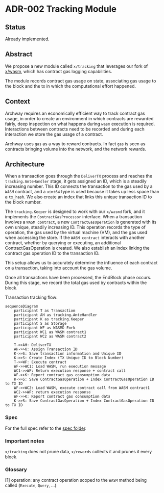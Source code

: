 # ADR-002 Tracking Module

## Status

Already implemented.

## Abstract

We propose a new module called `x/tracking` that leverages our fork of [x/wasm](https://github.com/archway-network/archway-wasmd),
which has contract gas logging capabilities.

The module records contract gas usage on state, associating gas usage to the block and the tx in which the computational
effort happened.

## Context

Archway requires an economically efficient way to track contract gas usage, in order to  create an environment in which
contracts are rewarded fairly, deep inspection on what happens during `wasm` execution is required. Interactions between
contracts need to be recorded and during each interaction we store the gas usage of a contract.

Archway uses `gas` as a way to reward contracts. In fact `gas` is seen as contracts bringing volume into the network,
and the network rewards.

## Architecture

When a transaction goes through the `DeliverTX` process and reaches the `tracking.AnteHandler` stage, it gets assigned an ID,
which is a steadily increasing number. This ID connects the transaction to the gas used by a `WASM` contract, and a `uint64`
type is used because it takes up less space than a `tx_hash`. We also create an index that links this unique transaction ID
to the block number.

The `tracking.Keeper` is designed to work with our `x/wasmd` fork, and it implements the `ContractGasProcessor` interface.
When a transaction involves a `WASM contract`, a new `ContractGasOperation` is generated with its own unique, steadily increasing ID.
This operation records the type of operation, the gas used by the virtual machine (VM), and the gas used when accessing the store.
If the `WASM contract` interacts with another contract, whether by querying or executing, an additional ContractGasOperation is created. 
We also establish an index linking the contract gas operation ID to the transaction ID.

This setup allows us to accurately determine the influence of each contract on a transaction, taking into account the gas volume.

Once all transactions have been processed, the EndBlock phase occurs. During this stage, we record the total gas used by contracts within the block.

Transaction  tracking flow: 
```mermaid
sequenceDiagram
    participant T as Transaction
    participant AH as tracking.AnteHandler
    participant K as tracking.Keeper
    participant S as Storage
    participant WF as WASMD Fork
    participant WC1 as WASM contract1
    participant WC2 as WASM contract2

    T->>AH: DeliverTX
    AH->>K: Assign Transaction ID
    K->>S: Save transaction information and Unique ID
    K->>S: Create Index (TX Unique ID to Block Number)
    T->>WF: Execute contract
    WF->>WC1: Load WASM, run execution message
    WC1->>WF: Return execution response + contract call
    WF->>K: Report contract gas consumption data
    K->>S: Save ContractGasOperation + Index ContractGasOperation ID to TX ID
    WF->>WC2: Load WASM, execute contract call from WASM contract1
    WC2->>WF: return execution response
    WF->>K: Report contract gas consumption data
    K->>S: Save ContractGasOperation + Index ContractGasOperation ID to TX ID
```

### Spec

For the full spec refer to the [spec folder](../../x/tracking/spec).

### Important notes

`x/tracking` does not prune data, `x/rewards` collects it and prunes it every block.

### Glossary

[1] operation: any contract operation scoped to the `WASM` method being called (`Execute`, `Query`, ...)
